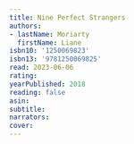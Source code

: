 ```yaml
---
title: Nine Perfect Strangers
authors:
- lastName: Moriarty
  firstName: Liane
isbn10: '1250069823'
isbn13: '9781250069825'
read: 2023-06-06
rating:
yearPublished: 2018
reading: false
asin:
subtitle:
narrators:
cover:
---
```

